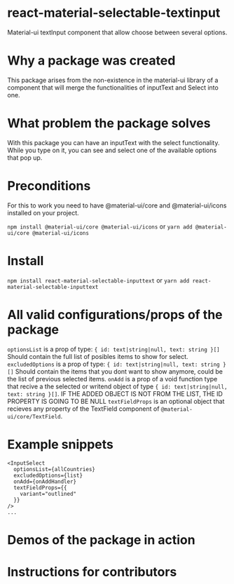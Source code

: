 # react-material-selectable-textinput

Material-ui textInput component that allow choose between several options.

# Why a package was created

This package arises from the non-existence in the material-ui library of a component that will merge the
functionalities of inputText and Select into one.

# What problem the package solves

With this package you can have an inputText with the select functionality. While you type on it, you can see
and select one of the available options that pop up.

# Preconditions

For this to work you need to have @material-ui/core and @material-ui/icons installed on your project.

`npm install @material-ui/core @material-ui/icons`
or
`yarn add @material-ui/core @material-ui/icons`

# Install

`npm install react-material-selectable-inputtext`
or
`yarn add react-material-selectable-inputtext`

# All valid configurations/props of the package

`optionsList` is a prop of type: `{ id: text|string|null, text: string }[]` Should contain the full list of posibles items to show for select.
`excludedOptions` is a prop of type: `{ id: text|string|null, text: string }[]` Should contain the items that you dont want to show anymore, could be the list of previous selected items.
`onAdd` is a prop of a void function type that recive a the selected or writend object of type `{ id: text|string|null, text: string }[]`.
IF THE ADDED OBJECT IS NOT FROM THE LIST, THE ID PROPERTY IS GOING TO BE NULL
`textFieldProps` is an optional object that recieves any property of the TextField component of `@material-ui/core/TextField`.

# Example snippets

```
<InputSelect
  optionsList={allCountries}
  excludedOptions={list}
  onAdd={onAddHandler}
  textFieldProps={{
    variant="outlined"
  }}
/>
...
```

# Demos of the package in action

# Instructions for contributors
